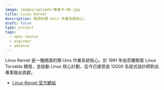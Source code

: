 ```yaml
---
image: images/uploads/專案卡-08.jpg
title: Linux Kernel
description: 開源的類 Unix 作業系統核心。
draft: false
type: project
tags:
  - open source
  - engineer
  - advance
---
```

Linux Kernel 是一種開源的類 Unix 作業系統核心。於 1991 年由芬蘭駭客 Linus Torvalds 開發，並啟動 Linux 核心計劃，迄今已接受逾 12000 名程式設計師對此專案做出貢獻。

- [Linux Kernel 官方網站](https://www.kernel.org/)
